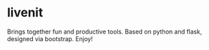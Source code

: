 # livenit
Brings together fun and productive tools.   Based on python and flask, designed via bootstrap.   Enjoy!
